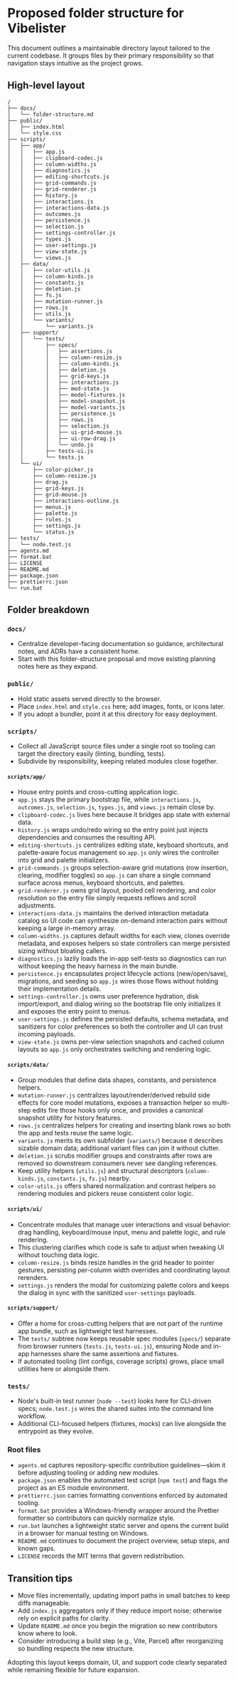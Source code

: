 # Proposed folder structure for Vibelister

This document outlines a maintainable directory layout tailored to the current codebase. It groups files by their primary responsibility so that navigation stays intuitive as the project grows.

## High-level layout

```
/
├── docs/
│   └── folder-structure.md
├── public/
│   ├── index.html
│   └── style.css
├── scripts/
│   ├── app/
│   │   ├── app.js
│   │   ├── clipboard-codec.js
│   │   ├── column-widths.js
│   │   ├── diagnostics.js
│   │   ├── editing-shortcuts.js
│   │   ├── grid-commands.js
│   │   ├── grid-renderer.js
│   │   ├── history.js
│   │   ├── interactions.js
│   │   ├── interactions-data.js
│   │   ├── outcomes.js
│   │   ├── persistence.js
│   │   ├── selection.js
│   │   ├── settings-controller.js
│   │   ├── types.js
│   │   ├── user-settings.js
│   │   ├── view-state.js
│   │   └── views.js
│   ├── data/
│   │   ├── color-utils.js
│   │   ├── column-kinds.js
│   │   ├── constants.js
│   │   ├── deletion.js
│   │   ├── fs.js
│   │   ├── mutation-runner.js
│   │   ├── rows.js
│   │   ├── utils.js
│   │   └── variants/
│   │       └── variants.js
│   ├── support/
│   │   └── tests/
│   │       ├── specs/
│   │       │   ├── assertions.js
│   │       │   ├── column-resize.js
│   │       │   ├── column-kinds.js
│   │       │   ├── deletion.js
│   │       │   ├── grid-keys.js
│   │       │   ├── interactions.js
│   │       │   ├── mod-state.js
│   │       │   ├── model-fixtures.js
│   │       │   ├── model-snapshot.js
│   │       │   ├── model-variants.js
│   │       │   ├── persistence.js
│   │       │   ├── rows.js
│   │       │   ├── selection.js
│   │       │   ├── ui-grid-mouse.js
│   │       │   ├── ui-row-drag.js
│   │       │   └── undo.js
│   │       ├── tests-ui.js
│   │       └── tests.js
│   └── ui/
│       ├── color-picker.js
│       ├── column-resize.js
│       ├── drag.js
│       ├── grid-keys.js
│       ├── grid-mouse.js
│       ├── interactions-outline.js
│       ├── menus.js
│       ├── palette.js
│       ├── rules.js
│       ├── settings.js
│       └── status.js
├── tests/
│   └── node.test.js
├── agents.md
├── format.bat
├── LICENSE
├── README.md
├── package.json
├── prettierrc.json
└── run.bat
```

## Folder breakdown

### `docs/`

- Centralize developer-facing documentation so guidance, architectural notes, and ADRs have a consistent home.
- Start with this folder-structure proposal and move existing planning notes here as they expand.

### `public/`

- Hold static assets served directly to the browser.
- Place `index.html` and `style.css` here; add images, fonts, or icons later.
- If you adopt a bundler, point it at this directory for easy deployment.

### `scripts/`

- Collect all JavaScript source files under a single root so tooling can target the directory easily (linting, bundling, tests).
- Subdivide by responsibility, keeping related modules close together.

#### `scripts/app/`

- House entry points and cross-cutting application logic.
- `app.js` stays the primary bootstrap file, while `interactions.js`, `outcomes.js`, `selection.js`, `types.js`, and `views.js` remain close by.
- `clipboard-codec.js` lives here because it bridges app state with external data.
- `history.js` wraps undo/redo wiring so the entry point just injects dependencies and consumes the resulting API.
- `editing-shortcuts.js` centralizes editing state, keyboard shortcuts, and palette-aware focus management so `app.js` only wires the controller into grid and palette initializers.
- `grid-commands.js` groups selection-aware grid mutations (row insertion, clearing, modifier toggles) so `app.js` can share a single command surface across menus, keyboard shortcuts, and palettes.
- `grid-renderer.js` owns grid layout, pooled cell rendering, and color resolution so the entry file simply requests reflows and scroll adjustments.
- `interactions-data.js` maintains the derived interaction metadata catalog so UI code can synthesize on-demand interaction pairs without keeping a large in-memory array.
- `column-widths.js` captures default widths for each view, clones override metadata, and exposes helpers so state controllers can merge persisted sizing without bloating callers.
- `diagnostics.js` lazily loads the in-app self-tests so diagnostics can run without keeping the heavy harness in the main bundle.
- `persistence.js` encapsulates project lifecycle actions (new/open/save), migrations, and seeding so `app.js` wires those flows without holding their implementation details.
- `settings-controller.js` owns user preference hydration, disk import/export, and dialog wiring so the bootstrap file only initializes it and exposes the entry point to menus.
- `user-settings.js` defines the persisted defaults, schema metadata, and sanitizers for color preferences so both the controller and UI can trust incoming payloads.
- `view-state.js` owns per-view selection snapshots and cached column layouts so `app.js` only orchestrates switching and rendering logic.

#### `scripts/data/`

- Group modules that define data shapes, constants, and persistence helpers.
- `mutation-runner.js` centralizes layout/render/derived rebuild side effects for core model mutations, exposes a transaction helper so multi-step edits fire those hooks only once, and provides a canonical snapshot utility for history features.
- `rows.js` centralizes helpers for creating and inserting blank rows so both the app and tests reuse the same logic.
- `variants.js` merits its own subfolder (`variants/`) because it describes sizable domain data; additional variant files can join it without clutter.
- `deletion.js` scrubs modifier groups and constraints after rows are removed so downstream consumers never see dangling references.
- Keep utility helpers (`utils.js`) and structural descriptors (`column-kinds.js`, `constants.js`, `fs.js`) nearby.
- `color-utils.js` offers shared normalization and contrast helpers so rendering modules and pickers reuse consistent color logic.

#### `scripts/ui/`

- Concentrate modules that manage user interactions and visual behavior: drag handling, keyboard/mouse input, menu and palette logic, and rule rendering.
- This clustering clarifies which code is safe to adjust when tweaking UI without touching data logic.
- `column-resize.js` binds resize handles in the grid header to pointer gestures, persisting per-column width overrides and coordinating layout rerenders.
- `settings.js` renders the modal for customizing palette colors and keeps the dialog in sync with the sanitized `user-settings` payloads.

#### `scripts/support/`

- Offer a home for cross-cutting helpers that are not part of the runtime app bundle, such as lightweight test harnesses.
- The `tests/` subtree now keeps reusable spec modules (`specs/`) separate from browser runners (`tests.js`, `tests-ui.js`), ensuring Node and in-app harnesses share the same assertions and fixtures.
- If automated tooling (lint configs, coverage scripts) grows, place small utilities here or alongside them.

### `tests/`

- Node's built-in test runner (`node --test`) looks here for CLI-driven specs; `node.test.js` wires the shared suites into the command line workflow.
- Additional CLI-focused helpers (fixtures, mocks) can live alongside the entrypoint as they evolve.

### Root files

- `agents.md` captures repository-specific contribution guidelines—skim it before adjusting tooling or adding new modules.
- `package.json` enables the automated test script (`npm test`) and flags the project as an ES module environment.
- `prettierrc.json` carries formatting conventions enforced by automated tooling.
- `format.bat` provides a Windows-friendly wrapper around the Prettier formatter so contributors can quickly normalize style.
- `run.bat` launches a lightweight static server and opens the current build in a browser for manual testing on Windows.
- `README.md` continues to document the project overview, setup steps, and known gaps.
- `LICENSE` records the MIT terms that govern redistribution.

## Transition tips

- Move files incrementally, updating import paths in small batches to keep diffs manageable.
- Add `index.js` aggregators only if they reduce import noise; otherwise rely on explicit paths for clarity.
- Update `README.md` once you begin the migration so new contributors know where to look.
- Consider introducing a build step (e.g., Vite, Parcel) after reorganizing so bundling respects the new structure.

Adopting this layout keeps domain, UI, and support code clearly separated while remaining flexible for future expansion.
